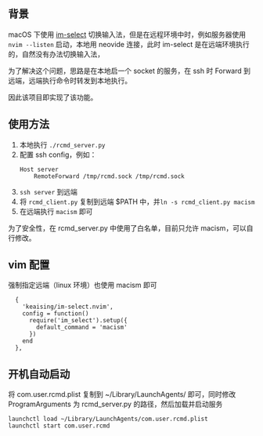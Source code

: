 ## 背景

macOS 下使用 [im-select](https://github.com/keaising/im-select.nvim) 切换输入法，但是在远程环境中时，例如服务器使用 `nvim --listen` 启动，本地用 neovide 连接，此时 im-select 是在远端环境执行的，自然没有办法切换输入法，

为了解决这个问题，思路是在本地启一个 socket 的服务，在 ssh 时 Forward 到远端，远端执行命令时转发到本地执行。

因此该项目即实现了该功能。

## 使用方法

1. 本地执行 `./rcmd_server.py`
2. 配置 ssh config，例如：
   ```
   Host server
       RemoteForward /tmp/rcmd.sock /tmp/rcmd.sock
   ```
3. `ssh server` 到远端
4. 将 `rcmd_client.py` 复制到远端 $PATH 中，并`ln -s rcmd_client.py macism`
5. 在远端执行 `macism` 即可

为了安全性，在 rcmd_server.py 中使用了白名单，目前只允许 macism，可以自行修改。

## vim 配置

强制指定远端（linux 环境）也使用 macism 即可

```
  {
    'keaising/im-select.nvim',
    config = function()
      require('im_select').setup({
        default_command = 'macism'
      })
    end
  },
```

## 开机自动启动

将 com.user.rcmd.plist 复制到 ~/Library/LaunchAgents/ 即可，同时修改 ProgramArguments 为 rcmd_server.py 的路径，然后加载并启动服务

```
launchctl load ~/Library/LaunchAgents/com.user.rcmd.plist
launchctl start com.user.rcmd
```
